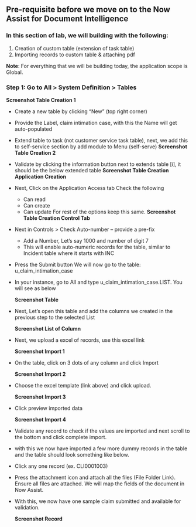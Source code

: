 ## Pre-requisite before we move on to the Now Assist for Document Intelligence

### In this section of lab, we will building with the following:
1. Creation of custom table (extension of task table)
2. Importing records to custom table & attaching pdf


**Note**: For everything that we will be building today, the application scope is Global.

### Step 1: Go to All > System Definition > Tables

**Screenshot Table Creation 1**

- Create a new table by clicking “New” (top right corner)
- Provide the Label, claim intimation case, with this the Name will get auto-populated
- Extend table to task (not customer service task table), next, we add this to self-service section by add module to Menu (self-serve)
**Screenshot Table Creation 2**
- Validate by clicking the information button next to extends table [i], it should be the below extended table
**Screenshot Table Creation Application Creation**
- Next, Click on the Application Access tab
  Check the following
  - Can read
  - Can create
  - Can update
  For rest of the options keep this same.
**Screenshot Table Creation Control Tab**
- Next in Controls > Check Auto-number – provide a pre-fix
  - Add a Number, Let’s say 1000 and number of digit 7
  - This will enable auto-numeric records for the table, similar to Incident table where it starts with INC

- Press the Submit button
  We will now go to the table: u_claim_intimation_case
- In your instance, go to All and type  u_claim_intimation_case.LIST. You will see as below

  **Screenshot Table**

- Next, Let’s open this table and add the columns we created in the previous step to the selected List

  **Screenshot List of Column**

- Next, we upload a excel of records, use this excel link

  **Screenshot Import 1**

- On the table, click on 3 dots of any column and click Import

  **Screenshot Import 2**

- Choose the excel template (link above) and click upload.

  **Screenshot Import 3**

- Click preview imported data

  **Screenshot Import 4**

- Validate any record to check if the values are imported and next scroll to the bottom and click complete import.

- with this we now have imported a few more dummy records in the table and the table should look something like below.

- Click any one record (ex. CLI0001003)

- Press the attachment icon and attach all the files (File Folder Link). Ensure all files are attached. We will map the fields of the document in Now Assist.

- With this, we now have one sample claim submitted and available for validation.

  **Screenshot Record**
